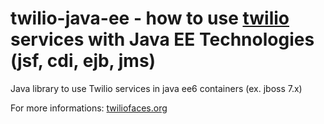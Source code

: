 twilio-java-ee - how to use  [twilio](http://www.twilio.com) services with Java EE Technologies (jsf, cdi, ejb, jms)
==============

Java library to use Twilio services in java ee6 containers (ex. jboss 7.x)

For more informations: [twiliofaces.org](http://twiliofaces.org)




